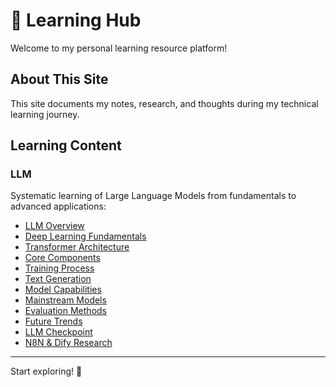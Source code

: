 # 🤖 Learning Hub

Welcome to my personal learning resource platform!

## About This Site

This site documents my notes, research, and thoughts during my technical learning journey.

## Learning Content

### LLM
Systematic learning of Large Language Models from fundamentals to advanced applications:

- [LLM Overview](/llm/chapter01_llm_overview)
- [Deep Learning Fundamentals](/llm/chapter02_deep_learning)
- [Transformer Architecture](/llm/chapter03_transformer)
- [Core Components](/llm/chapter04_core_components)
- [Training Process](/llm/chapter05_training_process)
- [Text Generation](/llm/chapter06_text_generation)
- [Model Capabilities](/llm/chapter07_capabilities)
- [Mainstream Models](/llm/chapter08_mainstream_models)
- [Evaluation Methods](/llm/chapter09_evaluation)
- [Future Trends](/llm/chapter10_future_trends)
- [LLM Checkpoint](/llm/llm-checkpoint)
- [N8N & Dify Research](/llm/n8n-dify-research)

---

Start exploring! 🚀